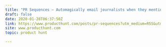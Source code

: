 ```yaml
---
title: "PR Sequences — Automagically email journalists when they mention keywords"
draft: false
date: 2020-01-28T06:37:50Z
link: https://www.producthunt.com/posts/pr-sequences?utm_medium=RSS&utm_source=hune
site: www.producthunt.com
topic: product hunt  

---
```

